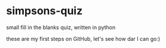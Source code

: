 # simpsons-quiz
small fill in the blanks quiz, written in python

these are my first steps on GitHub, let's see how dar I can go:)
